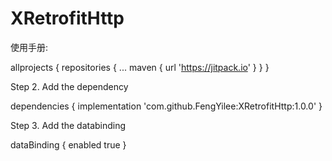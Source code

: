 # XRetrofitHttp

使用手册:

allprojects {
		repositories {
			...
			maven { url 'https://jitpack.io' }
		}
}

Step 2. Add the dependency

dependencies {
	        implementation 'com.github.FengYilee:XRetrofitHttp:1.0.0'
}


Step 3. Add the databinding

dataBinding {
        enabled true
}
